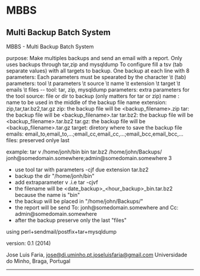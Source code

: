 MBBS
====

Multi Backup Batch System
-----------------------------------------------------------------------------------------

 MBBS - Multi Backup Batch System


  purpose: Make multiples backups and send an email with a report.
           Only uses backups through tar,zip and mysqldump
           To configure fill a tsv (tab separate values) with all targets to backup.
           One backup at each line with 8 parameters:
           Each parameters must be spearated by the character \t (tab)
           parameters:
           tool \t parameters \t  source \t name \t extension \t target \t emails \t files
           --
           tool: tar, zip, mysqldump
           parameters: extra parameters for the tool
           source: file or dir to backup (only matters for tar or zip)
           name : name to be used in the middle of the backup file name
           extension: zip,tar,tar.bz2,tar.gz
                      zip: the backup file will be <backup_filename>.zip
                      tar: the backup file will be <backup_filename>.tar
                      tar.bz2: the backup file will be <backup_filename>.tar.bz2
                      tar.gz: the backup file will be <backup_filename>.tar.gz
           target: diretory where to save the backup file
           emails: email_to,email_to,...;email_cc,email_cc,...;email_bcc,email_bcc,...
           files: preserved onlye last <files>

 example:
 tar v /home/jonh/bin	bin	tar.bz2	/home/john/Backups/	jonh\@somedomain.somewhere;admin\@somedomain.somewhere	3
 - use tool tar with parameters -cjf due extension tar.bz2
 - backup the dir "/home/jonh/bin"
 - add extraparameter v .i.e tar -cjvf
 - the filename will be <date_backup>_<hour_backup>_bin.tar.bz2 because the name is "bin"
 - the backup will be placed in "/home/john/Backups/"
 - the report will be send To: jonh\@somedomain.somewhere and Cc: admin\@somedomain.somewhere
 - after the backup preserve only the last "files"
           
  using perl+sendmail/postfix+tar+mysqldump

  version: 0.1 (2014)

  Jose Luis Faria, jose@di.uminho.pt,joseluisfaria@gmail.com
  Universidade do Minho, Braga, Portugal

-----------------------------------------------------------------------------------------
